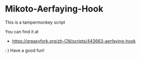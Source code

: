 # Mikoto-Aerfaying-Hook

This is a tampermonkey script

You can find it at
 - https://greasyfork.org/zh-CN/scripts/443663-aerfaying-hook


: ) Have a good fun!